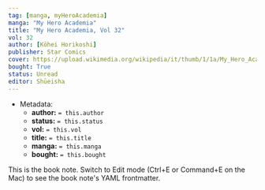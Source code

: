 ```yaml
---
tag: [manga, myHeroAcademia]
manga: "My Hero Academia"
title: "My Hero Academia, Vol 32"
vol: 32
author: [Kōhei Horikoshi]
publisher: Star Comics
cover: https://upload.wikimedia.org/wikipedia/it/thumb/1/1a/My_Hero_Academia_manga.jpg/394px-My_Hero_Academia_manga.jpg
bought: True
status: Unread
editor: Shūeisha
---
```



- Metadata:
	- **author:** `= this.author`
	- **status:** `= this.status`
	- **vol:** `= this.vol`
	- **title:** `= this.title`
	- **manga:** `= this.manga`
	- **bought:** `= this.bought`

This is the book note. Switch to Edit mode (Ctrl+E or Command+E on the Mac) to see the book note's YAML frontmatter.